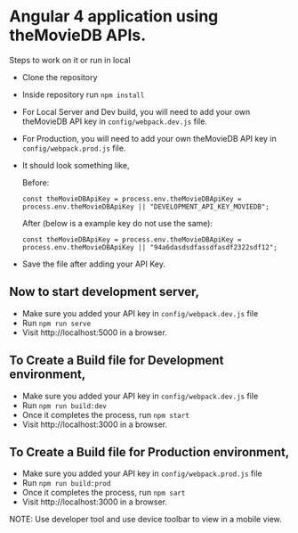 # Angular 4 application using theMovieDB APIs.

Steps to work on it or run in local

- Clone the repository
- Inside repository run `npm install`
- For Local Server and Dev build, you will need to add your own theMovieDB API key in `config/webpack.dev.js` file.
- For Production, you will need to add your own theMovieDB API key in `config/webpack.prod.js` file.
- It should look something like,

  Before:
  ```
  const theMovieDBApiKey = process.env.theMovieDBApiKey = process.env.theMovieDBApiKey || "DEVELOPMENT_API_KEY_MOVIEDB";
  ```
  After (below is a example key do not use the same):
  ```
  const theMovieDBApiKey = process.env.theMovieDBApiKey = process.env.theMovieDBApiKey || "94a6dasdsdfassdfasdf2322sdf12";

  ```
- Save the file after adding your API Key.

## Now to start development server,

- Make sure you added your API key in `config/webpack.dev.js` file
- Run `npm run serve`
- Visit http://localhost:5000 in a browser.

## To Create a Build file for Development environment,

- Make sure you added your API key in `config/webpack.dev.js` file
- Run `npm run build:dev`
- Once it completes the process, run `npm start`
- Visit http://localhost:3000 in a browser.

## To Create a Build file for Production environment,

- Make sure you added your API key in `config/webpack.prod.js` file
- Run `npm run build:prod`
- Once it completes the process, run `npm sart`
- Visit http://localhost:3000 in a browser.


NOTE: Use developer tool and use device toolbar to view in a mobile view. 